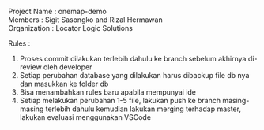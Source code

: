Project Name    : onemap-demo<br>
Members         : Sigit Sasongko and Rizal Hermawan<br>
Organization    : Locator Logic Solutions

Rules : 


1. Proses commit dilakukan terlebih dahulu ke branch sebelum akhirnya di-review oleh developer
2. Setiap perubahan database yang dilakukan harus dibackup file db nya dan masukkan ke folder db
3. Bisa menambahkan rules baru apabila mempunyai ide
4. Setiap melakukan perubahan 1-5 file, lakukan push ke branch masing-masing terlebih dahulu kemudian lakukan merging terhadap master, lakukan evaluasi menggunakan VSCode